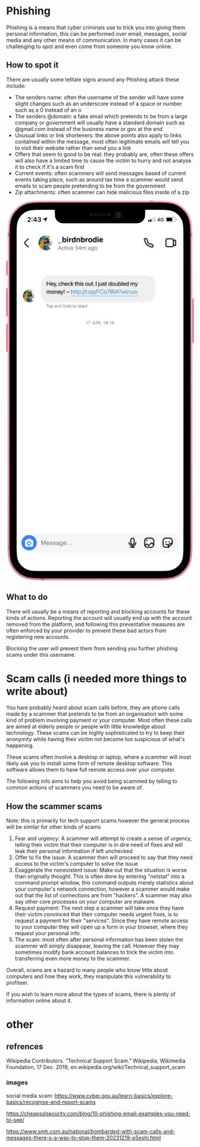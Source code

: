 # Phishing

Phishing is a means that cyber criminals use to trick you into giving them personal information, this can be performed over email, messages, social media and any other means of communication. In many cases it can be challenging to spot and even come from someone you know online.

## How to spot it

There are usually some telltale signs around any Phishing attack these include:

<ul>
    <li>The senders name: often the username of the sender will have some slight changes such as an underscore instead of a space or number such as a 0 instead of an o</li>
    <li>The senders @domain: a fake email which pretends to be from a large company or government will usually have a standard domain such as @gmail.com instead of the business name or gov at the end</li>
    <li>Unusual links or link shorteners: the above points also apply to links contained within the message, most often legitimate emails will tell you to visit their website rather than send you a link</li>
    <li>Offers that seem to good to be real: they probably are, often these offers will also have a limited time to cause the victim to hurry and not analyse it to check if it's a scam first</li>
    <li>Current events: often scammers will send messages based of current events taking place, such as around tax time a scammer would send emails to scam people pretending to be from the government</li>
    <li>Zip attachments: often scammer can hide malicious files inside of a zip</li>
</ul>

![social media scam](social_media_scam.png)

## What to do

There will usually be a means of reporting and blocking accounts for these kinds of actions. Reporting the account will usually end up with the account removed from the platform, and following this preventative measures are often enforced by your provider to prevent these bad actors from registering new accounts.

Blocking the user will prevent them from sending you further phishing scams under this username.



# Scam calls (i needed more things to write about)

You hare probably heard about scam calls before, they are phone calls made by a scammer that pretends to be from an organisation with some kind of problem involving payment or your computer. Most often these calls are aimed at elderly people or people with little knowledge about technology. These scams can be highly sophisticated to try to keep their anonymity while having their victim not become too suspicious of what's happening.

These scams often involve a desktop or laptop, where a scammer will most likely ask you to install some form of remote desktop software. This software allows them to have full remote access over your computer.

The following info aims to help you avoid being scammed by telling to common actions of scammers you need to be aware of.

## How the scammer scams

Note: this is primarily for tech support scams however the general process will be similar for other kinds of scams

<ol>
    <li>Fear and urgency: A scammer will attempt to create a sense of urgency, telling their victim that their computer is in dire need of fixes and will leak their personal information if left unchecked</li>
    <li>Offer to fix the issue: A scammer then will proceed to say that they need access to the victim's computer to solve the issue</li>
    <li>Exaggerate the nonexistent issue: Make out that the situation is worse than originally thought. This is often done by entering "netstat" into a command prompt window, this command outputs merely statistics about your computer's network connection, however a scammer would make out that the list of connections are from "hackers". A scammer may also say other core processes on your computer are malware.</li>
    <li>Request payment: The next step a scammer will take once they have their victim convinced that their computer needs urgent fixes, is to request a payment for their "services". Since they have remote access to your computer they will open up a form in your browser, where they request your personal info.</li>
    <li>The scam: most often after personal information has been stolen the scammer will simply disappear, leaving the call. However they may sometimes modify bank account balances to trick the victim into transferring even more money to the scammer.</li>
</ol>

Overall, scams are a hazard to many people who know little about computers and how they work, they manipulate this vulnerability to profiteer.

If you wish to learn more about the types of scams, there is plenty of information online about it.

# other

## refrences

Wikipedia Contributors. “Technical Support Scam.” Wikipedia, Wikimedia Foundation, 17 Dec. 2019, en.wikipedia.org/wiki/Technical_support_scam

### images

social media scam: https://www.cyber.gov.au/learn-basics/explore-basics/recognise-and-report-scams

https://cheapsslsecurity.com/blog/10-phishing-email-examples-you-need-to-see/

https://www.smh.com.au/national/bombarded-with-scam-calls-and-messages-there-s-a-way-to-stop-them-20231219-p5eshi.html